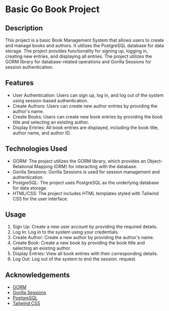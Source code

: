 # Basic Go Book Project

## Description

This project is a basic Book Management System that allows users to create and manage books and authors. It utilizes the PostgreSQL database for data storage. The project provides functionality for signing up, logging in, creating new entries, and displaying all entries. The project utilizes the GORM library for database-related operations and Gorilla Sessions for session authentication.

## Features

- User Authentication: Users can sign up, log in, and log out of the system using session-based authentication.
- Create Authors: Users can create new author entries by providing the author's name.
- Create Books: Users can create new book entries by providing the book title and selecting an existing author.
- Display Entries: All book entries are displayed, including the book title, author name, and author ID.

## Technologies Used

- GORM: The project utilizes the GORM library, which provides an Object-Relational Mapping (ORM) for interacting with the database.
- Gorilla Sessions: Gorilla Sessions is used for session management and authentication.
- PostgreSQL: The project uses PostgreSQL as the underlying database for data storage.
- HTML/CSS: The project includes HTML templates styled with Tailwind CSS for the user interface.


## Usage

1. Sign Up: Create a new user account by providing the required details.
2. Log In: Log in to the system using your credentials.
3. Create Author: Create a new author by providing the author's name.
4. Create Book: Create a new book by providing the book title and selecting an existing author.
5. Display Entries: View all book entries with their corresponding details.
6. Log Out: Log out of the system to end the session.
request.



## Acknowledgements

- [GORM](https://gorm.io/)
- [Gorilla Sessions](https://www.gorillatoolkit.org/pkg/sessions)
- [PostgreSQL](https://www.postgresql.org/)
- [Tailwind CSS](https://tailwindcss.com/)

